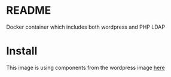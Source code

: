 # README
Docker container which includes both wordpress and PHP LDAP 

# Install

This image is using components from the wordpress image [here](https://hub.docker.com/_/wordpress/)

